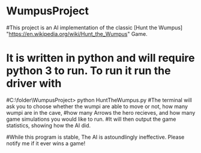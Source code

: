 # WumpusProject


#This project is an AI implementation of the classic [Hunt the Wumpus] "https://en.wikipedia.org/wiki/Hunt_the_Wumpus" Game.

# It is written in python and will require python 3 to run. To run it run the driver with 
#C:\folder\WumpusProject> python HuntTheWumpus.py
#The terminal will ask you to choose whether the wumpi are able to move or not, how many wumpi are in the cave, 
#how many Arrows the hero recieves, and how many game simulations you would like to run.
#It will then output the game statistics, showing how the AI did.

#While this program is stable, The AI is astoundlingly ineffective. Please notify me if it ever wins a game!
